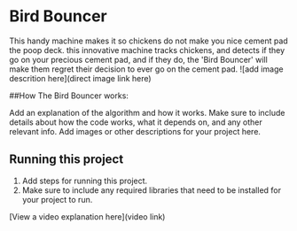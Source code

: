 # Bird Bouncer
 This handy machine makes it so chickens do not make you nice cement pad the poop deck. this innovative machine tracks chickens, and detects if they go on your precious cement pad, and if they do, the 'Bird Bouncer' will make them regret their decision to ever go on the cement pad. 
![add image descrition here](direct image link here)

##How The Bird Bouncer works:

Add an explanation of the algorithm and how it works. Make sure to include details about how the code works, what it depends on, and any other relevant info. Add images or other descriptions for your project here. 

## Running this project

1. Add steps for running this project.
2. Make sure to include any required libraries that need to be installed for your project to run.

[View a video explanation here](video link)
